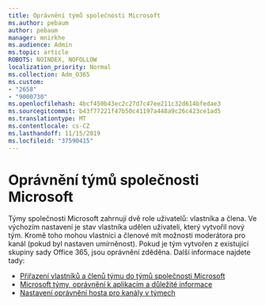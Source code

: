```yaml
---
title: Oprávnění týmů společnosti Microsoft
ms.author: pebaum
author: pebaum
manager: mnirkhe
ms.audience: Admin
ms.topic: article
ROBOTS: NOINDEX, NOFOLLOW
localization_priority: Normal
ms.collection: Adm_O365
ms.custom:
- "2658"
- "9000730"
ms.openlocfilehash: 4bcf450b43ec2c27d7c47ee211c32d614bfedae3
ms.sourcegitcommit: b43f77221f47b50c41197a448a9c26c423ce1ad5
ms.translationtype: MT
ms.contentlocale: cs-CZ
ms.lasthandoff: 11/15/2019
ms.locfileid: "37590415"
---
```

# <a name="microsoft-teams-permissions"></a>Oprávnění týmů společnosti Microsoft

Týmy společnosti Microsoft zahrnují dvě role uživatelů: vlastníka a člena. Ve výchozím nastavení je stav vlastníka udělen uživateli, který vytvořil nový tým. Kromě toho mohou vlastníci a členové mít možnosti moderátora pro kanál (pokud byl nastaven umírněnost). Pokud je tým vytvořen z existující skupiny sady Office 365, jsou oprávnění zděděna. Další informace najdete tady:

- [Přiřazení vlastníků a členů týmu do týmů společnosti Microsoft](https://docs.microsoft.com/microsoftteams/assign-roles-permissions)
- [Microsoft týmy, oprávnění k aplikacím a důležité informace](https://docs.microsoft.com/microsoftteams/app-permissions)
- [Nastavení oprávnění hosta pro kanály v týmech](https://support.office.com/article/4756c468-2746-4bfd-a582-736d55fcc169)
